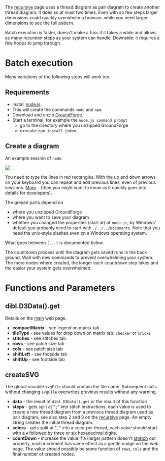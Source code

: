 The [recursive] page uses a thread diagram as pair diagram to create another thread diagram. It does so at most two times. Even with so few steps larger dimensions could quickly overwhelm a browser, while you need larger dimensions to see the full pattern.

Batch execution is faster, doesn't make a fuss if it takes a while and allows as many recursion steps as your system can handle. Downside: it requires a few hoops to jump through.

Batch execution
===============

Many variations of the following steps will work too.

Requirements
------------

* Install [node.js].
* This will create the commands `node` and `npm`.
* Download and unzip [GroundForge].
* Start a terminal, for example the `node.js command prompt`
  * go to the directory where you unzipped GroundForge
  * execute: `npm install jsdom`

Create a diagram
----------------

An example session of `node`:

![](https://raw.githubusercontent.com/wiki/d-bl/GroundForge/images/batch-session.png)

You need to type the lines in red rectangles.
With the up and down arrows on your keyboard you can repeat and edit previous lines, even of previous sessions. [More](https://nodejs.org/download/release/v6.9.1/docs/api/repl.html#repl_commands_and_special_keys)... (than you might want to know as it quickly goes into details for developers).

The greyed parts depend on
* where you unzipped GroundForge
* where you want to save your diagram
* whether you changed the properties (start at) of `node.js`, by Windows' default you probably need to start with `./../../Documents`. Note that you need the unix-style slashes even on a Windows operating system.

What goes between `(...)` is documented below.

The countdown process until the diagram gets saved runs in the back ground. Wait with new commands to prevent overwhelming your system. The more nodes where created, the longer each countdown step takes and the easier your system gets overwhelmed.

[environment variable]: https://en.wikipedia.org/wiki/Environment_variable
[node.js]: https://nodejs.org
[main]:https://d-bl.github.io/GroundForge/
[recursive]:https://d-bl.github.io/GroundForge/recursive.html
[initial default pattern]: https://github.com/d-bl/GroundForge/blob/abd29a92bccaaa6c8aeb73c819a59ab62a6d0ccd/docs/js/batch.js#L66-L74
[GroundForge]: https://github.com/d-bl/GroundForge/archive/master.zip
[stretch]: https://github.com/d-bl/GroundForge/blob/master/docs/images/bloopers.md#3


Functions and Parameters
========================

dibl.D3Data().get
-----------------

Details on the [main] web page.

* **compactMatrix** - see legend on matrix tab
* **tileType** - see values for drop down on matrix tab: `checker` or `bricks`
* **stitches** - see stitches tab
* **rows** - see patch size tab
* **cols** - see patch size tab
* **shiftLeft** - see footside tab
* **shiftUp** - see footside tab

createSVG
---------

The global variable `svgFile` should contain the file name. Subsequent calls without changing `svgFile` overwrites previous results without any warning.

* **data** - the result of `dibl.D3Data().get` or the result of this function
* **steps** - gets split at "`;`" into stitch instructions, each value is used to create a new thread diagram from a previous thread diagram used as pair diagram, see also step 2 and 3 on the [recursive] page. An empty string creates the initial thread diagram.
* **colors** - gets split at "`,`" into a color per thread, each value should start with a `#` followed by three or six hexadecimal digits.
* **countDown** - increase the value if a (large) pattern doesn't [stretch] out properly, each increment has same effect as a gentle nudge on the web page. The value should possibly be some function of `rows`, `cols` and the final number of created nodes.